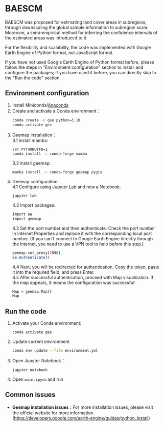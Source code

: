 # BAESCM

BAESCM was proposed for estimating land cover areas in subregions, through downscaling the global sample information to subregion scale. Moreover, a semi-empirical method for inferring the confidence intervals of the estimated areas was introduced to it.  
  
For the flexibility and scalability, the code was implemented with Google Earth Engine of Python format, not JavaScript format.    

If you have not used Google Earth Engine of Python format before, please follow the steps in "Environment configuration" section to install and configure the packages; if you have used it before, you can directly skip to the "Run the code" section.    
## Environment configuration

1. Install Miniconda/[Anaconda](https://www.anaconda.com/download)
2. Create and activate a Conda environment：
   ```bash
   conda create -n gee python=3.10
   conda activate gee
   ```
3. Geemap installation：  
   3.1 install mamba:
   ```bash
   set PYTHONUTF8=1
   conda install -c conda-forge mamba
   ```
   3.2 install geemap:
   ```bash
   mamba install -c conda-forge geemap pygis
   ```
4. Geemap configuration:  
   4.1 Configure using Jupyter Lab and new a Notebook: 
   ```bash
   jupyter lab
   ```
   4.2 Import packages:
   ```bash
   import ee
   import geemap
   ```
   4.3 Set the port number and then authenticate. Check the port number in Internet Properties and replace it with the corresponding local port number. (If you can't connect to Google Earth Engine directly through the Internet, you need to use a VPN tool to help before this step.)
   ```bash
   geemap.set_proxy(7890)
   ee.Authenticate()
   ```
   4.4 Next, you will be redirected for authentication. Copy the token, paste it into the required field, and press Enter.  
   4.5 After successful authentication, proceed with Map visualization. If the map appears, it means the configuration was successful!
   ```bash
   Map = geemap.Map()
   Map
   ```
   

## Run the code

1. Activate your Conda environment: 
   ```bash
   conda activate gee
   ```
2. Update current environment
   ```bash
   conda env update --file environment.yml
   ```
2. Open Jupyter Notebook：
   ```bash
   jupyter notebook
   ```
3. Open `main.ipynb` and run

## Common issues
- **Geemap installation issues**：For more installation issues, please visit the official website for more information (https://developers.google.com/earth-engine/guides/python_install) 

